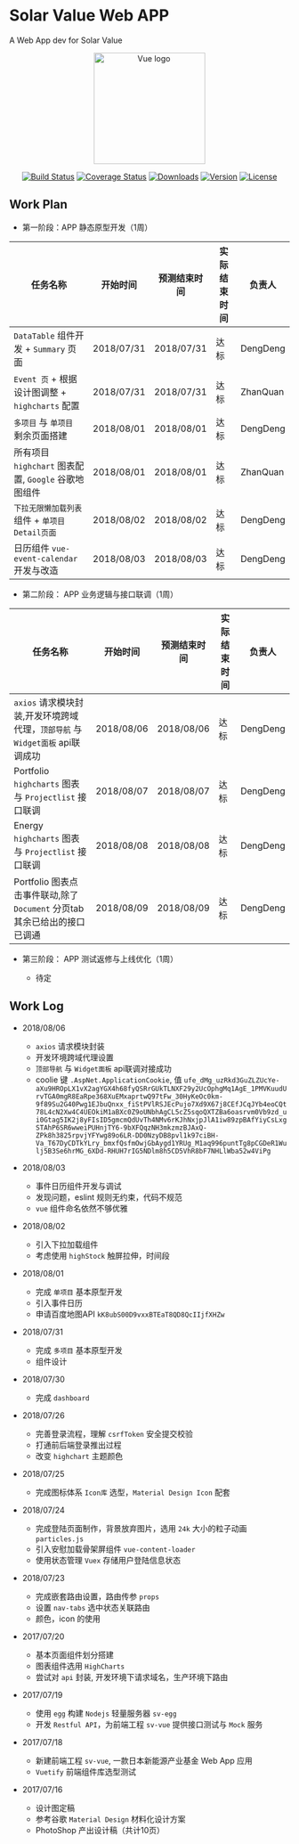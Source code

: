 # Solar Value Web APP

A Web App dev for Solar Value

<p align="center">
    <a href="https://vuejs.org" target="_blank" rel="noopener noreferrer">
        <img width="200" src="https://avatars1.githubusercontent.com/u/41156540?s=200&v=4" alt="Vue logo">
    </a>
</p>
<p align="center">
  <a href="https://circleci.com/gh/vuejs/vue/tree/dev"><img src="https://img.shields.io/circleci/project/vuejs/vue/dev.svg" alt="Build Status"></a>
  <a href="https://codecov.io/github/vuejs/vue?branch=dev"><img src="https://img.shields.io/codecov/c/github/vuejs/vue/dev.svg" alt="Coverage Status"></a>
  <a href="https://npmcharts.com/compare/vue?minimal=true"><img src="https://img.shields.io/npm/dm/vue.svg" alt="Downloads"></a>
  <a href="https://www.npmjs.com/package/vue"><img src="https://img.shields.io/npm/v/vue.svg" alt="Version"></a>
  <a href="https://www.npmjs.com/package/vue"><img src="https://img.shields.io/npm/l/vue.svg" alt="License"></a>
</p>

## Work Plan

- 第一阶段：APP 静态原型开发（1周）

| 任务名称 | 开始时间 | 预测结束时间 | 实际结束时间 | 负责人 |
| -------- | -------- | ---------- | ----------- | ----- |
| `DataTable` 组件开发 + `Summary` 页面 | 2018/07/31 | 2018/07/31 | 达标 | DengDeng |
| `Event 页` + 根据设计图调整 + `highcharts` 配置 | 2018/07/31 | 2018/07/31 | 达标 | ZhanQuan |
| `多项目` 与 `单项目` 剩余页面搭建 | 2018/08/01 | 2018/08/01 | 达标 | DengDeng |
| 所有项目 `highchart` 图表配置, `Google` 谷歌地图组件 | 2018/08/01 | 2018/08/01 | 达标 | ZhanQuan |
| `下拉无限懒加载列表`组件 + `单项目Detail页面` | 2018/08/02 | 2018/08/02 | 达标 | DengDeng |
| 日历组件 `vue-event-calendar` 开发与改造 | 2018/08/03 | 2018/08/03 | 达标 | DengDeng |

- 第二阶段： APP 业务逻辑与接口联调（1周）

| 任务名称 | 开始时间 | 预测结束时间 | 实际结束时间 | 负责人 |
| -------- | -------- | ---------- | ----------- | ----- |
| `axios` 请求模块封装,开发环境跨域代理，`顶部导航` 与 `Widget面板` api联调成功 | 2018/08/06 | 2018/08/06 | 达标 | DengDeng |
| Portfolio `highcharts` 图表与 `Projectlist` 接口联调  | 2018/08/07 | 2018/08/07 | 达标 | DengDeng |
| Energy `highcharts` 图表与 `Projectlist` 接口联调 | 2018/08/08 | 2018/08/08 | 达标 | DengDeng |
| Portfolio 图表点击事件联动,除了 `Document` 分页tab其余已给出的接口已调通 | 2018/08/09 | 2018/08/09 | 达标 | DengDeng |

- 第三阶段： APP 测试返修与上线优化（1周）

    - 待定

## Work Log

- 2018/08/06
    - `axios` 请求模块封装
    - 开发环境跨域代理设置
    - `顶部导航` 与 `Widget面板` api联调对接成功
    - coolie 键 `.AspNet.ApplicationCookie`, 值 `ufe_dMg_uzRkd3GuZLZUcYe-aXu9HROpLX1vX2agYGX4h68fyQSRrGUkTLNXF29y2UcOphgMq1AgE_1PMVKuudUrvTGA0mgR8EaRpe368XuEMxaprtwQ97tFw_30HyKeOc0km-9f89Su2G40Pwg1EJbuQnxx_fiStPVlRSJEcPujo7Xd9X67j8CEfJCqJYb4eoCQt78L4cN2Xw4C4UEOkiM1aBXc0Z9oUNbhAgCL5cZ5sqoQXTZBa6oasrvm0Vb9zd_ui0Gtag5IK2j8yFIsID5gmcmQdUvTh4NMv6rKJhNxjpJlA1iw89zpBAfYiyCsLxgSTAhP6SR6wweiPUHnjTY6-9bXFQqzNH3mkzmzBJAxQ-ZPk8h3825rpvjYFYwg89o6LR-DD0NzyDB8pvl1k97ciBH-Va_T67DyCDTkYLry_bmxfQsfmOwjGbAygd1YRUg_M1aq996puntTg8pCGDeR1Wulj5B3Se6hrMG_6XDd-RHUH7rIG5NDlm8h5CD5VhR8bF7NHLlWba52w4ViPg`

- 2018/08/03
    - 事件日历组件开发与调试
    - 发现问题，eslint 规则无约束，代码不规范
    - `vue` 组件命名依然不够优雅

- 2018/08/02
    - 引入下拉加载组件
    - 考虑使用 `highStock` 触屏拉伸，时间段

- 2018/08/01
    - 完成 `单项目` 基本原型开发
    - 引入事件日历
    - 申请百度地图API `kK8ubS00D9vxxBTEaT8QD8QcIIjfXHZw`

- 2018/07/31
    - 完成 `多项目` 基本原型开发
    - 组件设计

- 2018/07/30
    - 完成 `dashboard`

- 2018/07/26
    - 完善登录流程，理解 `csrfToken` 安全提交校验
    - 打通前后端登录推出过程
    - 改变 `highchart` 主题颜色

- 2018/07/25
    - 完成图标体系 `Icon库` 选型，`Material Design Icon` 配套

- 2018/07/24
    - 完成登陆页面制作，背景放弃图片，选用 `24k` 大小的粒子动画 `particles.js` 
    - 引入安慰加载骨架屏组件 `vue-content-loader`
    - 使用状态管理 `Vuex` 存储用户登陆信息状态

- 2018/07/23
    - 完成嵌套路由设置，路由传参 `props`
    - 设置 `nav-tabs` 选中状态关联路由
    - 颜色，icon 的使用

- 2017/07/20
    - 基本页面组件划分搭建
    - 图表组件选用 `HighCharts`
    - 尝试对 `api` 封装, 开发环境下请求域名，生产环境下路由

- 2017/07/19
    - 使用 `egg` 构建 `Nodejs` 轻量服务器 `sv-egg`
    - 开发 `Restful API`，为前端工程 `sv-vue` 提供接口测试与 `Mock` 服务

- 2017/07/18
    - 新建前端工程 `sv-vue`, 一款日本新能源产业基金 Web App 应用
    - `Vuetify` 前端组件库选型测试

- 2017/07/16
    - 设计图定稿
    - 参考谷歌 `Material Design` 材料化设计方案
    - PhotoShop 产出设计稿（共计10页）





